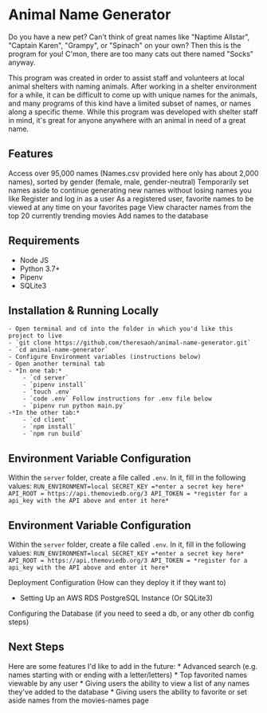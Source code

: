 Animal Name Generator
=====================

Do you have a new pet? Can't think of great names like "Naptime Allstar", "Captain Karen", "Grampy", or "Spinach" on your own? Then this is the program for you! C'mon, there are too many cats out there named "Socks" anyway.

This program was created in order to assist staff and volunteers at local animal shelters with naming animals. After working in a shelter environment for a while, it can be difficult to come up with unique names for the animals, and many programs of this kind have a limited subset of names, or names along a specific theme. While this program was developed with shelter staff in mind, it's great for anyone anywhere with an animal in need of a great name.

Features
--------
Access over 95,000 names (Names.csv provided here only has about 2,000 names), sorted by gender (female, male, gender-neutral)
Temporarily set names aside to continue generating new names without losing names you like
Register and log in as a user
As a registered user, favorite names to be viewed at any time on your favorites page
View character names from the top 20 currently trending movies
Add names to the database

Requirements
------------
* Node JS
* Python 3.7+
* Pipenv
* SQLite3

Installation & Running Locally
------------------------------
    - Open terminal and cd into the folder in which you'd like this project to live
    - `git clone https://github.com/theresaoh/animal-name-generator.git`
    - `cd animal-name-generator`
    - Configure Environment variables (instructions below)
    - Open another terminal tab
    - *In one tab:*
        - `cd server`
        - `pipenv install`
        - `touch .env`
        - `code .env` Follow instructions for .env file below
        - `pipenv run python main.py`
    -*In the other tab:*
        - `cd client`
        - `npm install`
        - `npm run build`

Environment Variable Configuration
----------------------------------
Within the `server` folder, create a file called `.env`. In it, fill in the following values:
    ```
    RUN_ENVIRONMENT=local
    SECRET_KEY =*enter a secret key here*
    API_ROOT = https://api.themoviedb.org/3
    API_TOKEN = *register for a api_key with the API above and enter it here*
    ```


Environment Variable Configuration
----------------------------------
Within the `server` folder, create a file called `.env`. In it, fill in the following values:
    ```
    RUN_ENVIRONMENT=local
    SECRET_KEY =*enter a secret key here*
    API_ROOT = https://api.themoviedb.org/3
    API_TOKEN = *register for a api_key with the API above and enter it here*
    ```

Deployment Configuration (How can they deploy it if they want to)
   - Setting Up an AWS RDS PostgreSQL Instance (Or SQLite3)

Configuring the Database (if you need to seed a db, or any other db config steps)

Next Steps
----------
Here are some features I'd like to add in the future:
    * Advanced search (e.g. names starting with or ending with a letter/letters)
    * Top favorited names viewable by any user
    * Giving users the ability to view a list of any names they've added to the database
    * Giving users the ability to favorite or set aside names from the movies-names page